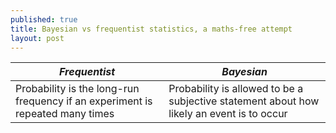 ```yaml
---
published: true
title: Bayesian vs frequentist statistics, a maths-free attempt
layout: post
---
```


*Frequentist* | *Bayesian*
------|------
Probability is the long-run frequency if an experiment is repeated many times|Probability is allowed to be a subjective statement about how likely an event is to occur